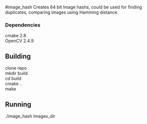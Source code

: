 #image_hash
Creates 64 bit Image hashs, could be used for finding duplicates, comparing images using Hamming distance.

### Dependencies
cmake 2.8 <br/>
OpenCV 2.4.9

## Building
clone repo<br/>
mkdir build<br/>
cd build<br/>
cmake ..<br/>
make

## Running
./image_hash Images_dir
